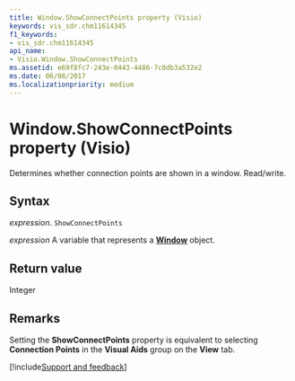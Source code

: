 ```yaml
---
title: Window.ShowConnectPoints property (Visio)
keywords: vis_sdr.chm11614345
f1_keywords:
- vis_sdr.chm11614345
api_name:
- Visio.Window.ShowConnectPoints
ms.assetid: e69f8fc7-243e-0443-4486-7c0db3a532e2
ms.date: 06/08/2017
ms.localizationpriority: medium
---
```



# Window.ShowConnectPoints property (Visio)

Determines whether connection points are shown in a window. Read/write.


## Syntax

_expression_. `ShowConnectPoints`

_expression_ A variable that represents a **[Window](Visio.Window.md)** object.


## Return value

Integer


## Remarks

Setting the **ShowConnectPoints** property is equivalent to selecting **Connection Points** in the **Visual Aids** group on the **View** tab.

[!include[Support and feedback](~/includes/feedback-boilerplate.md)]